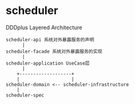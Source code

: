 # scheduler

DDDplus Layered Architecture

```
scheduler-api 系统对外暴露服务的声明
      |
scheduler-facade 系统对外暴露服务的实现
      |
scheduler-application UseCase层
      |
    +-------------------+
    |                   |
scheduler-domain <-- scheduler-infrastructure
    |
scheduler-spec
```

